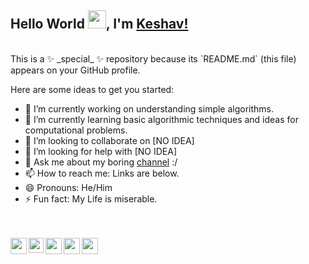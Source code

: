 ## Hello World <img src="https://github.com/TheDudeThatCode/TheDudeThatCode/blob/master/Assets/Earth.gif" width="29px">, I'm [Keshav!](https://) 
<br />
This is a ✨ _special_ ✨ repository because its `README.md` (this file) appears on your GitHub profile.

Here are some ideas to get you started:

- 🔭 I’m currently working on understanding simple algorithms.
- 🌱 I’m currently learning basic algorithmic techniques and ideas for computational problems.
- 👯 I’m looking to collaborate on [NO IDEA]
- 🤔 I’m looking for help with [NO IDEA]
- 💬 Ask me about my boring [channel](https://www.youtube.com/channel/UCsq-0rqRffMbySKDh3Y9kgA) :/
- 📫 How to reach me: Links are below.
- 😄 Pronouns: He/Him
- ⚡ Fun fact: My Life is miserable.

<br />
<br />
<a href="https://www.youtube.com/channel/UCmcq3sQAsw8SCHSjuzkYkfw">
  <img align="left" width="26px" src="https://cdn.jsdelivr.net/npm/simple-icons@v3/icons/youtube.svg" />
</a>
<a href="https://www.linkedin.com/in/keshav-raturi/">
  <img align="left" width="24px" src="https://cdn.jsdelivr.net/npm/simple-icons@v3/icons/linkedin.svg"  />
</a>
<a href="https://twitter.com/Keshav44483499">
  <img align="left" width="26px" src="https://cdn.jsdelivr.net/npm/simple-icons@v3/icons/twitter.svg" />
</a>
<a href="mailto:keshavraturi333@gmail.com">
  <img align="left" width="26px" src="https://cdn.jsdelivr.net/npm/simple-icons@v3/icons/gmail.svg" />
</a>
<a href="https://medium.com/@hackerhacker">
  <img align="left" width="26px" src="https://cdn.jsdelivr.net/npm/simple-icons@v3/icons/medium.svg" />
</a>

